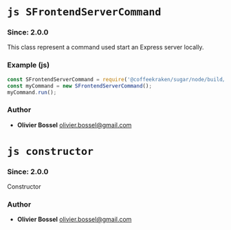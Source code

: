 

<!-- @namespace    sugar.node.server.express -->
<!-- @name    SFrontendServerCommand -->

# ```js SFrontendServerCommand ```
### Since: 2.0.0

This class represent a command used start an Express server locally.


### Example (js)

```js
const SFrontendServerCommand = require('@coffeekraken/sugar/node/build/frontend/SFrontendServerCommand');
const myCommand = new SFrontendServerCommand();
myCommand.run();
```


### Author
- **Olivier Bossel** <a href="mailto:olivier.bossel@gmail.com">olivier.bossel@gmail.com</a> 




<!-- @name    constructor -->

# ```js constructor ```
### Since: 2.0.0

Constructor




### Author
- **Olivier Bossel** <a href="mailto:olivier.bossel@gmail.com">olivier.bossel@gmail.com</a> 

